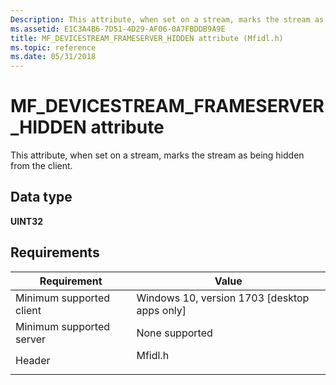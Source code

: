 ```yaml
---
Description: This attribute, when set on a stream, marks the stream as being hidden from the client.
ms.assetid: E1C3A4B6-7D51-4D29-AF06-0A7FBDDB9A9E
title: MF_DEVICESTREAM_FRAMESERVER_HIDDEN attribute (Mfidl.h)
ms.topic: reference
ms.date: 05/31/2018
---
```


# MF\_DEVICESTREAM\_FRAMESERVER\_HIDDEN attribute

This attribute, when set on a stream, marks the stream as being hidden from the client.

## Data type

**UINT32**

## Requirements



| Requirement | Value |
|-------------------------------------|------------------------------------------------------------------------------------|
| Minimum supported client<br/> | Windows 10, version 1703 \[desktop apps only\]<br/>                          |
| Minimum supported server<br/> | None supported<br/>                                                          |
| Header<br/>                   | <dl> <dt>Mfidl.h</dt> </dl> |



 

 




